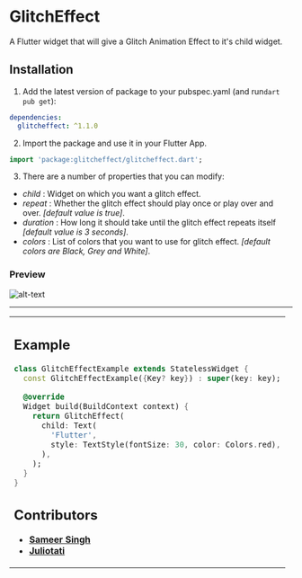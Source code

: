 <!-- 
This README describes the package. If you publish this package to pub.dev,
this README's contents appear on the landing page for your package.

For information about how to write a good package README, see the guide for
[writing package pages](https://dart.dev/guides/libraries/writing-package-pages). 

For general information about developing packages, see the Dart guide for
[creating packages](https://dart.dev/guides/libraries/create-library-packages)
and the Flutter guide for
[developing packages and plugins](https://flutter.dev/developing-packages). 
-->

# GlitchEffect

A Flutter widget that will give a Glitch Animation Effect to it's child widget.

## Installation 

1. Add the latest version of package to your pubspec.yaml (and run`dart pub get`):
```yaml
dependencies:
  glitcheffect: ^1.1.0
```
2. Import the package and use it in your Flutter App.
```dart
import 'package:glitcheffect/glitcheffect.dart';
```


3. There are a number of properties that you can modify:

* *child* : Widget on which you want a glitch effect.
* *repeat* : Whether the glitch effect should play once or play over and over. *[default value is true]*.
* *duration* : How long it should take until the glitch effect repeats itself *[default value is 3 seconds]*.
* *colors* : List of colors that you want to use for glitch effect. *[default colors are Black, Grey and White]*.

### Preview
![alt-text](https://raw.githubusercontent.com/sameersingh2704/glitcheffect/main/assets/gif/glitch.gif)

<hr>

<table>
<tr>
<td>
  
## Example

```dart
class GlitchEffectExample extends StatelessWidget {
  const GlitchEffectExample({Key? key}) : super(key: key);

  @override
  Widget build(BuildContext context) {
    return GlitchEffect(
      child: Text(
        'Flutter',
        style: TextStyle(fontSize: 30, color: Colors.red),
      ),
    );
  }
}

```


## Contributors
* [**Sameer Singh**](https://github.com/sameersingh2704)
* [**Juliotati**](https://github.com/Juliotati)